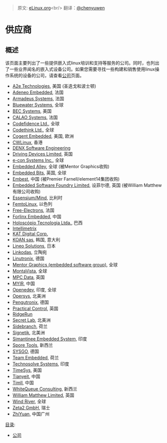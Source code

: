 > 原文: [eLinux.org](http://eLinux.org/Vendors "http://eLinux.org/Vendors")<br/>
> 翻译：[@chenyuwen](https://github.com/chenyuwen)


# 供应商



## 概述

该页面主要列出了一些提供嵌入式linux培训和支持等服务的公司。同时，也列出
了一些业界闻名的嵌入式设备公司。如果您需要寻找一些构建和销售使用linux操
作系统的设备的公司，请查看[公司](http://eLinux.org/Companies "Companies")页面。

-   [A2e Technologies](http://www.A2eTechnologies.com/), 美国 (圣迭戈和波士顿)
-   [Adeneo Embedded](http://www.adeneo-embedded.com/), 法国
-   [Armadeus Systems](http://www.armadeus.com), 法国
-   [Bluewater Systems](http://bluewatersys.com), 全球
-   [BEC Systems](http://bec-systems.com/), 美国
-   [CALAO Systems](http://www.calao-systems.com), 法国
-   [Codefidence Ltd.](http://www.codefidence.com/), 全球
-   [Codethink Ltd.](http://www.codethink.co.uk/), 全球
-   [Cogent Embedded](http://www.cogentembedded.com/), 美国, 欧洲
-   [CWLinux](http://www.cwlinux.com/), 香港
-   [DENX Software Engineering](http://www.denx.de/)
-   [Driving Devices Limited](http://www.drivingdevices.com/), 英国
-   [e-con Systems Inc.](http://www.e-consystems.com/embeddedlinux.asp), 全球
-   [Embedded Alley](http://www.embeddedalley.com/), 全球 (被Mentor Graphics收购)
-   [Embedded Bits](http://www.embedded-bits.co.uk), 英国, 全球
-   [Embest](http://www.armkits.com/), 中国 (被Premier Farnell/element14集团收购)
-   [Embedded Software Foundry Limited](http://www.esfnet.co.uk/), 设菲尔德, 英国 (被William Matthew有限公司收购)
-   [Essensium/Mind](http://www.mind.be/), 比利时
-   [FemtoLinux](http://www.femtolinux.com), 以色列
-   [Free-Electrons](http://www.free-electrons.com), 法国
-   [Forlinx Embedded](http://www.forlinx.net), 中国
-   [Holoscópio Tecnologia Ltda.](http://holoscopio.com/), 巴西
-   [Intellimetrix](http://www.intellimetrix.us/)
-   [KAT Digital Corp.](http://www.katdc.com)
-   [KOAN sas](http://www.koansoftware.com/), 韩国, 意大利
-   [Lineo Solutions](http://www.lineo.co.jp/eng/index.html), 日本
-   [Linkodas](http://www.linkodas.com/), 立陶宛
-   [Linutronix](http://www.linutronix.de/), 德国
-   [Mentor Graphics (embedded software group)](http://www.mentor.com/products/embedded_software/), 全球
-   [MontaVista](http://www.mvista.com/), 全球
-   [MPC Data](http://www.mpc-data.co.uk/embedded-linux/), 英国
-   [MYIR](http://www.myirtech.com), 中国
-   [Openedev](http://www.openedev.com/), 印度, 全球
-   [Opersys](http://www.opersys.com/), 北美洲
-   [Pengutronix](http://www.pengutronix.de/), 德国
-   [Practical Control](http://www.practicalcontrol.co.uk/), 英国
-   [RidgeRun](http://www.ridgerun.com)
-   [Secret Lab](http://www.secretlab.ca/), 北美洲
-   [Sidebranch](http://www.sidebranch.com), 荷兰
-   [Signetik](http://www.signetik.com), 北美洲
-   [Simantinee Embedded System](http://www.simantinee.com/), 印度
-   [Spore Tools](http://www.sporetools.com/), 新西兰
-   [SYSGO](http://www.sysgo.com/), 德国
-   [Team Embedded](http://www.team-embedded.com/), 荷兰
-   [Technosolve Systems](http://www.technosolve.in/), 印度
-   [TimeSys](http://www.timesys.com/), 美国
-   [Tianyeit](http://www.tianyeit.com/), 中国
-   [Timll](http://www.timll.com), 中国
-   [WhiteQueue Consulting](http://whitequeue.com), 新西兰
-   [William Matthew Limited](http://www.wmltd.co.uk/), 英国
-   [Wind River](http://www.windriver.com/), 全球
-   [Zeta2 GmbH](http://www.zeta2.ch/), 瑞士
-   [ZhiYuan](http://www.zlg.cn/), 中国广州


[目录](http://eLinux.org/Special:Categories "Special:Categories"):

-   [公司](http://eLinux.org/Category:Companies "Category:Companies")

